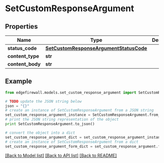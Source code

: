 # SetCustomResponseArgument


## Properties
Name | Type | Description | Notes
------------ | ------------- | ------------- | -------------
**status_code** | [**SetCustomResponseArgumentStatusCode**](SetCustomResponseArgumentStatusCode.md) |  | 
**content_type** | **str** |  | 
**content_body** | **str** |  | 

## Example

```python
from edgefirewall.models.set_custom_response_argument import SetCustomResponseArgument

# TODO update the JSON string below
json = "{}"
# create an instance of SetCustomResponseArgument from a JSON string
set_custom_response_argument_instance = SetCustomResponseArgument.from_json(json)
# print the JSON string representation of the object
print SetCustomResponseArgument.to_json()

# convert the object into a dict
set_custom_response_argument_dict = set_custom_response_argument_instance.to_dict()
# create an instance of SetCustomResponseArgument from a dict
set_custom_response_argument_form_dict = set_custom_response_argument.from_dict(set_custom_response_argument_dict)
```
[[Back to Model list]](../README.md#documentation-for-models) [[Back to API list]](../README.md#documentation-for-api-endpoints) [[Back to README]](../README.md)


